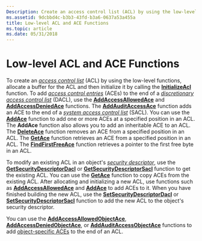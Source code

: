 ```yaml
---
Description: Create an access control list (ACL) by using the low-level functions, allocate a buffer for the ACL and then initialize it by calling the InitializeAcl function.
ms.assetid: 9dcbbd4c-b3b3-43fd-b3a6-0637a53a455a
title: Low-level ACL and ACE Functions
ms.topic: article
ms.date: 05/31/2018
---
```


# Low-level ACL and ACE Functions

To create an [*access control list*](/windows/desktop/SecGloss/a-gly) (ACL) by using the low-level functions, allocate a buffer for the ACL and then initialize it by calling the [**InitializeAcl**](/windows/win32/api/securitybaseapi/nf-securitybaseapi-initializeacl) function. To add [*access control entries*](/windows/desktop/SecGloss/a-gly) (ACEs) to the end of a [*discretionary access control list*](/windows/desktop/SecGloss/d-gly) (DACL), use the [**AddAccessAllowedAce**](/windows/win32/api/securitybaseapi/nf-securitybaseapi-addaccessallowedace) and [**AddAccessDeniedAce**](/windows/win32/api/securitybaseapi/nf-securitybaseapi-addaccessdeniedace) functions. The [**AddAuditAccessAce**](/windows/win32/api/securitybaseapi/nf-securitybaseapi-addauditaccessace) function adds an ACE to the end of a [*system access control list*](/windows/desktop/SecGloss/s-gly) (SACL). You can use the [**AddAce**](/windows/win32/api/securitybaseapi/nf-securitybaseapi-addace) function to add one or more ACEs at a specified position in an ACL. The **AddAce** function also allows you to add an inheritable ACE to an ACL. The [**DeleteAce**](/windows/win32/api/securitybaseapi/nf-securitybaseapi-deleteace) function removes an ACE from a specified position in an ACL. The [**GetAce**](/windows/win32/api/securitybaseapi/nf-securitybaseapi-getace) function retrieves an ACE from a specified position in an ACL. The [**FindFirstFreeAce**](/windows/win32/api/securitybaseapi/nf-securitybaseapi-findfirstfreeace) function retrieves a pointer to the first free byte in an ACL.

To modify an existing ACL in an object's [*security descriptor*](/windows/desktop/SecGloss/s-gly), use the [**GetSecurityDescriptorDacl**](/windows/win32/api/securitybaseapi/nf-securitybaseapi-getsecuritydescriptordacl) or [**GetSecurityDescriptorSacl**](/windows/win32/api/securitybaseapi/nf-securitybaseapi-getsecuritydescriptorsacl) function to get the existing ACL. You can use the [**GetAce**](/windows/win32/api/securitybaseapi/nf-securitybaseapi-getace) function to copy ACEs from the existing ACL. After allocating and initializing a new ACL, use functions such as [**AddAccessAllowedAce**](/windows/win32/api/securitybaseapi/nf-securitybaseapi-addaccessallowedace) and [**AddAce**](/windows/win32/api/securitybaseapi/nf-securitybaseapi-addace) to add ACEs to it. When you have finished building the new ACL, use the [**SetSecurityDescriptorDacl**](/windows/win32/api/securitybaseapi/nf-securitybaseapi-setsecuritydescriptordacl) or [**SetSecurityDescriptorSacl**](/windows/win32/api/securitybaseapi/nf-securitybaseapi-setsecuritydescriptorsacl) function to add the new ACL to the object's security descriptor.

You can use the [**AddAccessAllowedObjectAce**](/windows/win32/api/securitybaseapi/nf-securitybaseapi-addaccessallowedobjectace), [**AddAccessDeniedObjectAce**](/windows/win32/api/securitybaseapi/nf-securitybaseapi-addaccessdeniedobjectace), or [**AddAuditAccessObjectAce**](/windows/win32/api/securitybaseapi/nf-securitybaseapi-addauditaccessobjectace) functions to add [object-specific ACEs](object-specific-aces.md) to the end of an ACL.

 

 